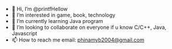 - 👋 Hi, I’m @printfHellow
- 👀 I’m interested in game, book, technology
- 🌱 I’m currently learning Java program
- 💞️ I’m looking to collaborate on everyone if u know C/C++, Java, Javascript
- 📫 How to reach me email: phinamyb2004@gmail.com

<!---
printfHellow/printfHellow is a ✨ special ✨ repository because its `README.md` (this file) appears on your GitHub profile.
You can click the Preview link to take a look at your changes.
--->
